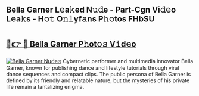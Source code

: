 ## Bella Garner L𝚎a𝚔ed N𝚞𝚍e - Part-Cgn Vi𝚍𝚎o L𝚎a𝚔s - H𝚘𝚝 O𝚗𝚕yf𝚊ns P𝚑𝚘tos FHbSU

# <h2><a href="http://kfahbc.oniu.top/?m=Bella+Garner">🔗👉 🔴 Bella Garner P𝚑ot𝚘𝚜 V𝚒d𝚎o</a></h2>

[![Bella Garner Nu𝚍e𝚜](https://i.imgur.com/0qMVB7G.gif)](http://kfahbc.oniu.top/?m=Bella+Garner)
Cybernetic performer and multimedia innovator Bella Garner, known for publishing dance and lifestyle tutorials through viral dance sequences and compact clips. The public persona of Bella Garner is defined by its friendly and relatable nature, but the mysteries of his private life remain a tantalizing enigma.  
